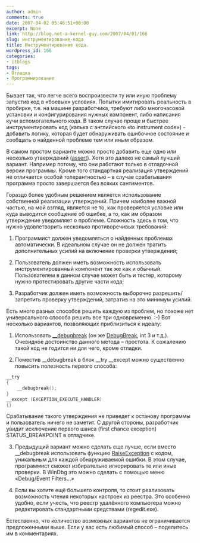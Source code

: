 ```yaml
---
author: admin
comments: true
date: 2007-04-02 05:46:51+00:00
excerpt: None
link: http://blog.not-a-kernel-guy.com/2007/04/01/166
slug: инструментирование-кода
title: Инструментирование кода.
wordpress_id: 166
categories:
- itblogs
tags:
- Отладка
- Программирование
---
```


Бывает так, что легче всего воспроизвести ту или иную проблему запустив код в «боевых» условиях. Попытки имитировать реальность в пробирке, т.е. на машине разработчика, требуют либо многочасовой установки и конфигурирования нужных компонент, либо написания кучи вспомогательного кода. В таком случае проще и быстрее инструментировать код (калька с английского «to instrument code») - добавить логику, которая будет обнаруживать ошибочное состояние и сообщать о найденной проблеме тем или иным образом.

В самом простом варианте можно просто добавить еще одно или несколько утверждений ([assert](http://msdn2.microsoft.com/en-us/library/9sb57dw4(VS.80).aspx)). Хотя это далеко не самый лучший вариант. Например потому, что они работают только в отладочной версии программы. Кроме того стандартная реализация утверждений не отличается особой толерантностью – в случае срабатывания программа просто завершается без всяких сантиментов. 

Гораздо более удобным решением является использование собственной реализации утверждений. Причем наиболее важной частью, на мой взгляд, является не то, как проверяется условие или куда выводится сообщение об ошибке, а то, как им образом утверждение уведомляет о проблеме. Сложность здесь в том, что нужно удовлетворить несколько противоречивых требований:





  1. Программист должен уведомляться о найденных проблемах автоматически. В идеальном случае он не должен тратить дополнительных усилий на включение проверки утверждений;


  2. Пользователь должен иметь возможность использовать инструментированный компонент так же как и обычный. Пользователем в данном случае может быть и тестер, которому нужно протестировать другие части кода;


  3. Разработчик должен иметь возможность выборочно разрешить/запретить проверку утверждений, затратив на это минимум усилий.



Есть много разных способов решить каждую из проблем, но похоже нет универсального способа решить все три одновременно. :-) Вот несколько вариантов, позволяющих приблизиться к идеалу:



  1. Использовать [__debugbreak](http://msdn2.microsoft.com/en-us/library/f408b4et(VS.80).aspx) (он же [DebugBreak](http://msdn2.microsoft.com/en-us/library/ms679297.aspx), int 3 и т.д.). Очевидное достоинство данного метода – простота. К сожалению такой код не годится ни для чего, кроме отладки.


  2. Поместив __debugbreak в блок __try __except можно существенно повысить полезность первого способа:



```cpp
__try
{
    __debugbreak();
}
__except (EXCEPTION_EXECUTE_HANDLER)
{}
```



Срабатывание такого утверждения не приведет к останову программы и пользователь ничего не заметит. С другой стороны, разработчик увидит исключение первого шанса (first chance exception) STATUS_BREAKPOINT в отладчике.


  3. Предыдущий вариант можно сделать еще лучше, если вместо __debugbreak использовать функцию [RaiseException](http://msdn2.microsoft.com/en-us/library/aa909203.aspx) с кодом, уникальным для каждой обнаруживаемой ошибки. В этом случае, программист сможет избирательно игнорировать те или иные проверки. В WinDbg это можно сделать с помощью меню «Debug/Event Filters...»


  4. Если вы хотите ещё большего контроля, то стоит реализовать возможность чтения некоторых настроек из реестра. Это особенно удобно, если учесть, что реестр удалённого компьютера можно редактировать стандартными средствами (regedit.exe).



Естественно, что количество возможных вариантов не ограничивается предложенными выше. Если у вас есть любимый способ – поделитесь им в комментариях.

